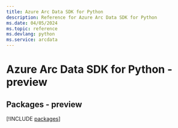 ```yaml
---
title: Azure Arc Data SDK for Python
description: Reference for Azure Arc Data SDK for Python
ms.date: 04/05/2024
ms.topic: reference
ms.devlang: python
ms.service: arcdata
---
```

# Azure Arc Data SDK for Python - preview
## Packages - preview
[!INCLUDE [packages](arc-data-index.md)]